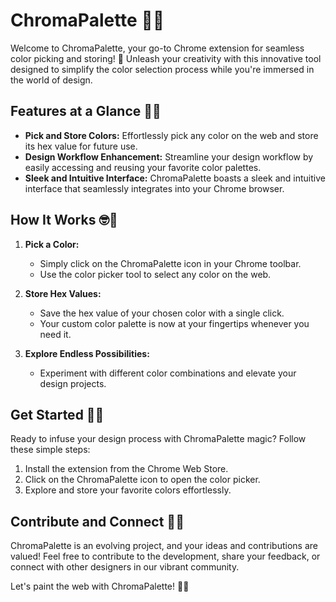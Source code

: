 # ChromaPalette 🎨✨

Welcome to ChromaPalette, your go-to Chrome extension for seamless color picking and storing! 🚀 Unleash your creativity with this innovative tool designed to simplify the color selection process while you're immersed in the world of design.

## Features at a Glance 🌈💡

- **Pick and Store Colors:** Effortlessly pick any color on the web and store its hex value for future use.
- **Design Workflow Enhancement:** Streamline your design workflow by easily accessing and reusing your favorite color palettes.
- **Sleek and Intuitive Interface:** ChromaPalette boasts a sleek and intuitive interface that seamlessly integrates into your Chrome browser.

## How It Works 🤓🎉

1. **Pick a Color:**
   - Simply click on the ChromaPalette icon in your Chrome toolbar.
   - Use the color picker tool to select any color on the web.

2. **Store Hex Values:**
   - Save the hex value of your chosen color with a single click.
   - Your custom color palette is now at your fingertips whenever you need it.

3. **Explore Endless Possibilities:**
   - Experiment with different color combinations and elevate your design projects.

## Get Started 🚀🔗

Ready to infuse your design process with ChromaPalette magic? Follow these simple steps:

1. Install the extension from the Chrome Web Store.
2. Click on the ChromaPalette icon to open the color picker.
3. Explore and store your favorite colors effortlessly.

## Contribute and Connect 🤝🌐

ChromaPalette is an evolving project, and your ideas and contributions are valued! Feel free to contribute to the development, share your feedback, or connect with other designers in our vibrant community.

Let's paint the web with ChromaPalette! 🎨✨
